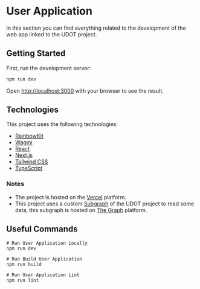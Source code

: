 # User Application

In this section you can find everything related to the development of the web app linked to the UDOT project.

## Getting Started

First, run the development server:

```bash
npm run dev
```

Open [http://localhost:3000](http://localhost:3000) with your browser to see the result.

## Technologies

This project uses the following technologies:
- [RainbowKit](https://rainbowkit.com)
- [Wagmi](https://wagmi.sh)
- [React](https://react.dev/)
- [Next.js](https://nextjs.org/docs)
- [Tailwind CSS](https://tailwindcss.com/docs)
- [TypeScript](https://www.typescriptlang.org/docs)

### Notes

- The project is hosted on the [Vercel](https://vercel.com/docs) platform.
- This project uses a custom [Subgraph](https://github.com/Ljrr3045/web3-udo-subgraphs) of the UDOT project to read some data, this subgraph is hosted on [The Graph](https://thegraph.com/docs/en/) platform.

## Useful Commands

```
# Run User Application Locally
npm run dev

# Run Build User Application
npm run build

# Run User Application Lint
npm run lint
```
